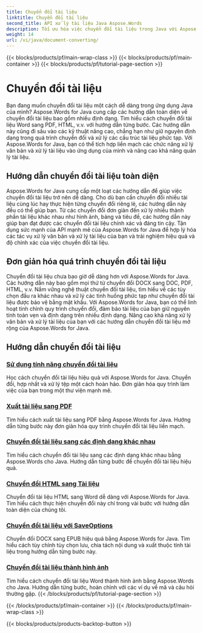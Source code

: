 ```yaml
---
title: Chuyển đổi tài liệu
linktitle: Chuyển đổi tài liệu
second_title: API xử lý tài liệu Java Aspose.Words
description: Tối ưu hóa việc chuyển đổi tài liệu trong Java với Aspose.Words! Tìm hiểu hướng dẫn toàn diện về xử lý văn bản và xử lý tài liệu
weight: 14
url: /vi/java/document-converting/
---
```


{{< blocks/products/pf/main-wrap-class >}}
{{< blocks/products/pf/main-container >}}
{{< blocks/products/pf/tutorial-page-section >}}

# Chuyển đổi tài liệu


Bạn đang muốn chuyển đổi tài liệu một cách dễ dàng trong ứng dụng Java của mình? Aspose.Words for Java cung cấp các hướng dẫn toàn diện về chuyển đổi tài liệu bao gồm nhiều định dạng. Tìm hiểu cách chuyển đổi tài liệu Word sang PDF, HTML, v.v. với hướng dẫn từng bước. Các hướng dẫn này cũng đi sâu vào các kỹ thuật nâng cao, chẳng hạn như giữ nguyên định dạng trong quá trình chuyển đổi và xử lý các cấu trúc tài liệu phức tạp. Với Aspose.Words for Java, bạn có thể tích hợp liền mạch các chức năng xử lý văn bản và xử lý tài liệu vào ứng dụng của mình và nâng cao khả năng quản lý tài liệu.

## Hướng dẫn chuyển đổi tài liệu toàn diện

Aspose.Words for Java cung cấp một loạt các hướng dẫn để giúp việc chuyển đổi tài liệu trở nên dễ dàng. Cho dù bạn cần chuyển đổi nhiều tài liệu cùng lúc hay thực hiện từng chuyển đổi riêng lẻ, các hướng dẫn này đều có thể giúp bạn. Từ các chuyển đổi đơn giản đến xử lý nhiều thành phần tài liệu khác nhau như hình ảnh, bảng và tiêu đề, các hướng dẫn này giúp bạn đạt được các chuyển đổi tài liệu chính xác và đáng tin cậy. Tận dụng sức mạnh của API mạnh mẽ của Aspose.Words for Java để hợp lý hóa các tác vụ xử lý văn bản và xử lý tài liệu của bạn và trải nghiệm hiệu quả và độ chính xác của việc chuyển đổi tài liệu.

## Đơn giản hóa quá trình chuyển đổi tài liệu

Chuyển đổi tài liệu chưa bao giờ dễ dàng hơn với Aspose.Words for Java. Các hướng dẫn này bao gồm mọi thứ từ chuyển đổi DOCX sang DOC, PDF, HTML, v.v. Nắm vững nghệ thuật chuyển đổi tài liệu, tìm hiểu về các tùy chọn đầu ra khác nhau và xử lý các tình huống phức tạp như chuyển đổi tài liệu được bảo vệ bằng mật khẩu. Với Aspose.Words for Java, bạn có thể linh hoạt tinh chỉnh quy trình chuyển đổi, đảm bảo tài liệu của bạn giữ nguyên tính toàn vẹn và định dạng trên nhiều định dạng. Nâng cao khả năng xử lý văn bản và xử lý tài liệu của bạn với các hướng dẫn chuyển đổi tài liệu mở rộng của Aspose.Words for Java.

## Hướng dẫn chuyển đổi tài liệu

### [Sử dụng tính năng chuyển đổi tài liệu](./using-document-converting/)
Học cách chuyển đổi tài liệu hiệu quả với Aspose.Words for Java. Chuyển đổi, hợp nhất và xử lý tệp một cách hoàn hảo. Đơn giản hóa quy trình làm việc của bạn trong một thư viện mạnh mẽ.
### [Xuất tài liệu sang PDF](./exporting-documents-to-pdf/)
Tìm hiểu cách xuất tài liệu sang PDF bằng Aspose.Words for Java. Hướng dẫn từng bước này đơn giản hóa quy trình chuyển đổi tài liệu liền mạch.
### [Chuyển đổi tài liệu sang các định dạng khác nhau](./converting-documents-different-formats/)
Tìm hiểu cách chuyển đổi tài liệu sang các định dạng khác nhau bằng Aspose.Words cho Java. Hướng dẫn từng bước để chuyển đổi tài liệu hiệu quả.
### [Chuyển đổi HTML sang Tài liệu](./converting-html-documents/)
Chuyển đổi tài liệu HTML sang Word dễ dàng với Aspose.Words for Java. Tìm hiểu cách thực hiện chuyển đổi này chỉ trong vài bước với hướng dẫn toàn diện của chúng tôi.
### [Chuyển đổi tài liệu với SaveOptions](./document-conversion-saveoptions/)
Chuyển đổi DOCX sang EPUB hiệu quả bằng Aspose.Words for Java. Tìm hiểu cách tùy chỉnh tùy chọn lưu, chia tách nội dung và xuất thuộc tính tài liệu trong hướng dẫn từng bước này.
### [Chuyển đổi tài liệu thành hình ảnh](./converting-documents-images/)
Tìm hiểu cách chuyển đổi tài liệu Word thành hình ảnh bằng Aspose.Words cho Java. Hướng dẫn từng bước, hoàn chỉnh với các ví dụ về mã và câu hỏi thường gặp.
{{< /blocks/products/pf/tutorial-page-section >}}

{{< /blocks/products/pf/main-container >}}
{{< /blocks/products/pf/main-wrap-class >}}

{{< blocks/products/products-backtop-button >}}
